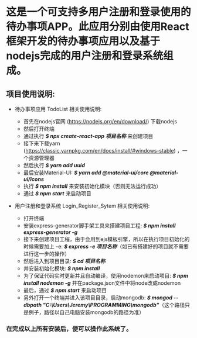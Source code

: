 # 这是一个可支持多用户注册和登录使用的待办事项APP。此应用分别由使用React框架开发的待办事项应用以及基于nodejs完成的用户注册和登录系统组成。

## 项目使用说明:
- 待办事项应用 TodoList 相关使用说明:
    - 首先在nodejs官网 (https://nodejs.org/en/download/) 下载nodejs
    - 然后打开终端
    - 通过执行 ***$ npx create-react-app 项目名称*** 来创建项目
    - 接下来下载yarn (https://classic.yarnpkg.com/en/docs/install/#windows-stable) ，一个资源管理器
    - 然后执行 ***$ yarn add uuid***
    - 最后安装Material-UI: ***$ yarn add @material-ui/core @material-ui/icons***
    - 执行 ***$ npm install*** 来安装初始化模块（否则无法运行成功）
    - 通过 ***$ npm start*** 来启动项目

- 用户注册和登录系统 Login_Register_Sytem 相关使用说明:
    - 打开终端
    - 安装express-generator脚手架工具来搭建项目工程: ***$ npm install express-generator -g***
    - 接下来创建项目工程，由于会用到ejs模板引擎，所以在执行项目初始化的时候需要加上 -e: ***$ express -e 项目名称***（如已有搭建好的项目就不需要进行这一步的操作）
    - 然后进入到项目目录: ***$ cd 项目名称***
    - 并安装初始化模块: ***$ npm install***
    - 为了保证代码实时更新并且自动编译，使用nodemon来启动项目: ***$ npm install nodemon -g***
    并在package.json文件中将node改成nodemon
    - 最后，通过 ***$ npm start*** 来启动项目
    - 另外打开一个终端并进入该项目目录，启动mongodb: ***$ mongod --dbpath 
    "C:\Users\Jeremy\PROGRAMMING\mongodb"***（这个路径只是例子，路径以自己电脑安装mongodb的路径为准）

### 在完成以上所有安装后，便可以操作此系统了。
